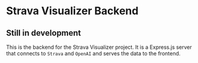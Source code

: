 # Strava Visualizer Backend

## Still in development

This is the backend for the Strava Visualizer project. It is a Express.js server that connects to `Strava` and `OpenAI` and serves the data to the frontend.